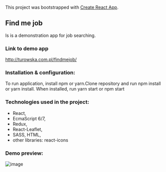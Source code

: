 This project was bootstrapped with [Create React App](https://github.com/facebook/create-react-app).

## Find me job

Is is a demonstration app for job searching.

### Link to demo app

http://turowska.com.pl/findmejob/

### Installation & configuration:

To run application, install npm or yarn.Clone repository and run npm install or yarn install. When installed, run yarn start or npm start

### Technologies used in the project:

* React,
* EcmaScript 6/7,
* Redux,
* React-Leaflet,
* SASS, HTML,
* other libraries: react-icons

### Demo preview:

![image](https://user-images.githubusercontent.com/39536739/54705392-ff9b4e80-4b3c-11e9-86dc-992d6ebe3d2a.png)

